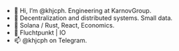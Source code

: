 - 👋 Hi, I’m @khjcph. Engineering at KarnovGroup.
- 👀 Decentralization and distributed systems. Small data.
- 🌱 Solana / Rust, React, Economics.
- 💞️ Fluchtpunkt | IO
- 📫 @khjcph on Telegram.
